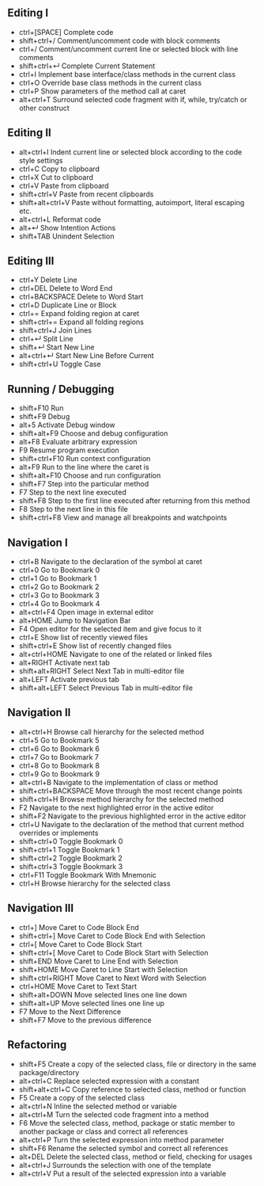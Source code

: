 Editing I
---------
+ ctrl+[SPACE] Complete code
+ shift+ctrl+/ Comment/uncomment code with block comments
+ ctrl+/ Comment/uncomment current line or selected block with line comments
+ shift+ctrl+↵ Complete Current Statement
+ ctrl+I Implement base interface/class methods in the current class
+ ctrl+O Override base class methods in the current class
+ ctrl+P Show parameters of the method call at caret
+ alt+ctrl+T Surround selected code fragment with if, while, try/catch or other construct

Editing II
----------
+ alt+ctrl+I Indent current line or selected block according to the code style settings
+ ctrl+C Copy to clipboard
+ ctrl+X Cut to clipboard
+ ctrl+V Paste from clipboard
+ shift+ctrl+V Paste from recent clipboards
+ shift+alt+ctrl+V Paste without formatting, autoimport, literal escaping etc.
+ alt+ctrl+L Reformat code
+ alt+↵ Show Intention Actions
+ shift+TAB Unindent Selection

Editing III
-----------
+ ctrl+Y Delete Line
+ ctrl+DEL Delete to Word End
+ ctrl+BACKSPACE Delete to Word Start
+ ctrl+D Duplicate Line or Block
+ ctrl+= Expand folding region at caret
+ shift+ctrl+= Expand all folding regions
+ shift+ctrl+J Join Lines
+ ctrl+↵ Split Line
+ shift+↵ Start New Line
+ alt+ctrl+↵ Start New Line Before Current
+ shift+ctrl+U Toggle Case

Running / Debugging
--------------------
+ shift+F10 Run
+ shift+F9 Debug
+ alt+5 Activate Debug window
+ shift+alt+F9 Choose and debug configuration
+ alt+F8 Evaluate arbitrary expression
+ F9 Resume program execution
+ shift+ctrl+F10 Run context configuration
+ alt+F9 Run to the line where the caret is
+ shift+alt+F10 Choose and run configuration
+ shift+F7 Step into the particular method
+ F7 Step to the next line executed
+ shift+F8 Step to the first line executed after returning from this method
+ F8 Step to the next line in this file
+ shift+ctrl+F8 View and manage all breakpoints and watchpoints

Navigation I
------------
+ ctrl+B Navigate to the declaration of the symbol at caret
+ ctrl+0 Go to Bookmark 0
+ ctrl+1 Go to Bookmark 1
+ ctrl+2 Go to Bookmark 2
+ ctrl+3 Go to Bookmark 3
+ ctrl+4 Go to Bookmark 4
+ alt+ctrl+F4 Open image in external editor
+ alt+HOME Jump to Navigation Bar
+ F4 Open editor for the selected item and give focus to it
+ ctrl+E Show list of recently viewed files
+ shift+ctrl+E Show list of recently changed files
+ alt+ctrl+HOME Navigate to one of the related or linked files
+ alt+RIGHT Activate next tab
+ shift+alt+RIGHT Select Next Tab in multi-editor file
+ alt+LEFT Activate previous tab
+ shift+alt+LEFT Select Previous Tab in multi-editor file

Navigation II
-------------
+ alt+ctrl+H Browse call hierarchy for the selected method
+ ctrl+5 Go to Bookmark 5
+ ctrl+6 Go to Bookmark 6
+ ctrl+7 Go to Bookmark 7
+ ctrl+8 Go to Bookmark 8
+ ctrl+9 Go to Bookmark 9
+ alt+ctrl+B Navigate to the implementation of class or method
+ shift+ctrl+BACKSPACE Move through the most recent change points
+ shift+ctrl+H Browse method hierarchy for the selected method
+ F2 Navigate to the next highlighted error in the active editor
+ shift+F2 Navigate to the previous highlighted error in the active editor
+ ctrl+U Navigate to the declaration of the method that current method overrides or implements
+ shift+ctrl+0 Toggle Bookmark 0
+ shift+ctrl+1 Toggle Bookmark 1
+ shift+ctrl+2 Toggle Bookmark 2
+ shift+ctrl+3 Toggle Bookmark 3
+ ctrl+F11 Toggle Bookmark With Mnemonic
+ ctrl+H Browse hierarchy for the selected class

Navigation III
--------------
+ ctrl+] Move Caret to Code Block End
+ shift+ctrl+] Move Caret to Code Block End with Selection
+ ctrl+[ Move Caret to Code Block Start
+ shift+ctrl+[ Move Caret to Code Block Start with Selection
+ shift+END Move Caret to Line End with Selection
+ shift+HOME Move Caret to Line Start with Selection
+ shift+ctrl+RIGHT Move Caret to Next Word with Selection
+ ctrl+HOME Move Caret to Text Start
+ shift+alt+DOWN Move selected lines one line down
+ shift+alt+UP Move selected lines one line up
+ F7 Move to the Next Difference
+ shift+F7 Move to the previous difference

Refactoring
-----------
+ shift+F5 Create a copy of the selected class, file or directory in the same package/directory
+ alt+ctrl+C Replace selected expression with a constant
+ shift+alt+ctrl+C Copy reference to selected class, method or function
+ F5 Create a copy of the selected class
+ alt+ctrl+N Inline the selected method or variable
+ alt+ctrl+M Turn the selected code fragment into a method
+ F6 Move the selected class, method, package or static member to another package or class and correct all references
+ alt+ctrl+P Turn the selected expression into method parameter
+ shift+F6 Rename the selected symbol and correct all references
+ alt+DEL Delete the selected class, method or field, checking for usages
+ alt+ctrl+J Surrounds the selection with one of the template
+ alt+ctrl+V Put a result of the selected expression into a variable
